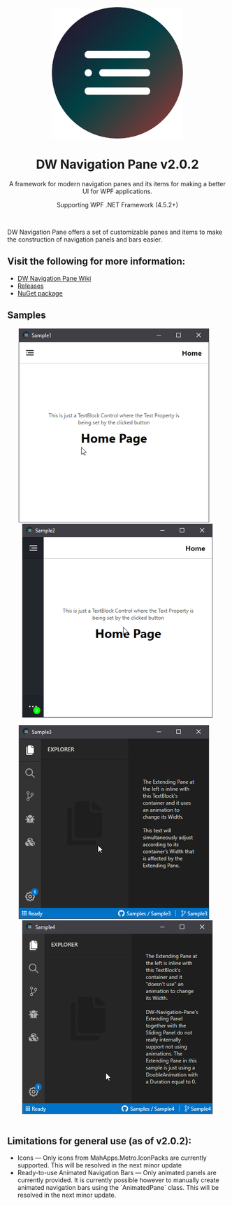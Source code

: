<div align="center">
    <img width="300" height="300" src="Resources/Icon.svg" alt="Icon"/>
    <h1> DW Navigation Pane v2.0.2</h1>
    <p> A framework for modern navigation panes and its items for making a better UI for WPF applications. </p>
    <p> Supporting WPF .NET Framework (4.5.2+) </p>
</div>

<br/>
<p> DW Navigation Pane offers a set of customizable panes and items to make the construction of navigation panels and bars easier.
</p>

## Visit the following for more information:
 * [DW Navigation Pane Wiki](https://github.com/DaaWaan/DW-Navigation-Pane/wiki)
 * [Releases](https://github.com/DaaWaan/DW-Navigation-Pane/releases)
 * [NuGet package](https://www.nuget.org/packages/DWNavigationPane/2.0.2)

  
## Samples

<div align="center">
    <img src="Resources/Sample1.gif" alt="Sample1"/>
    &nbsp&nbsp&nbsp
    <img src="Resources/Sample2.gif" alt="Sample1"/>
    <p></p>
    <img src="Resources/Sample3.gif" alt="Sample1"/>
    &nbsp&nbsp&nbsp
    <img src="Resources/Sample4.gif" alt="Sample1"/>
</div>

<br/>
<h2> Limitations for general use (as of v2.0.2): </h2>
<ul>
    <li> Icons  —  Only icons from MahApps.Metro.IconPacks are currently supported. This will be resolved in the next minor update </li>
    <li> Ready-to-use Animated Navigation Bars  —  Only animated panels are currently provided. It is currently possible however to manually create animated navigation bars using the `AnimatedPane` class. This will be resolved in the next minor update. </li>
</ul>
